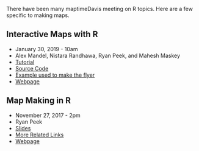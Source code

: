 There have been many maptimeDavis meeting on R topics. Here are a few specific to making maps.

## Interactive Maps with R 

* January 30, 2019 - 10am
* Alex Mandel, Nistara Randhawa, Ryan Peek, and Mahesh Maskey
* [Tutorial](InteractiveMapsR.md)
* [Source Code](InteractiveMaps.Rmd)
* [Example used to make the flyer](example.R)
* [Webpage](https://spatial.ucdavis.edu/2019/01/23/maptimedavis-interactive-maps-with-r/)

## Map Making in R

* November 27, 2017 - 2pm
* Ryan Peek
* [Slides](InteractiveMapsR.md)
* [More Related Links](Links.md)
* [Webpage](https://spatial.ucdavis.edu/2017/11/27/maptimedavis-map-making-in-r/)

